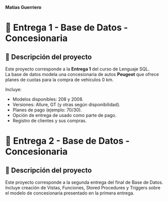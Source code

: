 **Matias Guerriero**
# 📌 Entrega 1 - Base de Datos - Concesionaria

## 📄 Descripción del proyecto
Este proyecto corresponde a la **Entrega 1** del curso de Lenguaje SQL.  
La base de datos modela una concesionaria de autos **Peugeot** que ofrece planes de cuotas para la compra de vehículos 0 km.

Incluye:
- Modelos disponibles: 208 y 2008.
- Versiones: Allure, GT (y otras según disponibilidad).
- Planes de pago (ejemplo: 70/30).
- Opción de entrega de usado como parte de pago.
- Registro de clientes y sus compras.

# 📌 Entrega 2 - Base de Datos - Concesionaria

## 📄 Descripción del proyecto
Este proyecto corresponde a la segunda entrega del final de Base de Datos.
Incluye creación de Vistas, Funciones, Stored Procedures y Triggers sobre el modelo de concesionaria presentado en la primera entrega.
